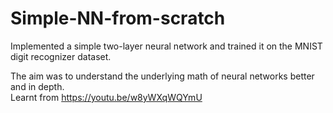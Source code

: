 # Simple-NN-from-scratch
Implemented a simple two-layer neural network and trained it on the MNIST digit recognizer dataset.

The aim was to understand the underlying math of neural networks better and in depth. <br/> Learnt from https://youtu.be/w8yWXqWQYmU 
